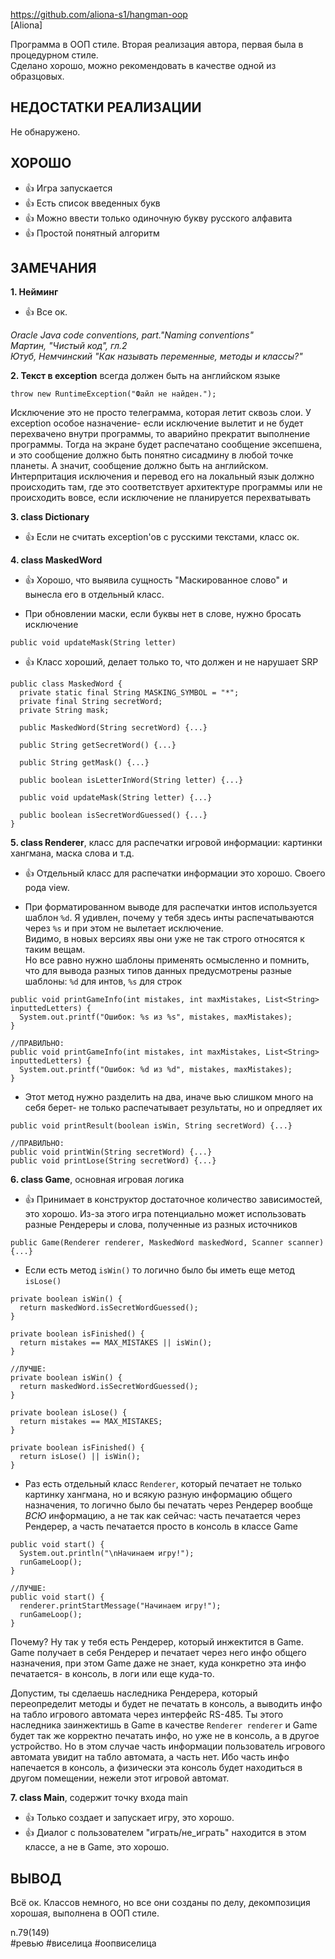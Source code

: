 https://github.com/aliona-s1/hangman-oop  
[Aliona]

Программа в ООП стиле. Вторая реализация автора, первая была в процедурном стиле.  
Сделано хорошо, можно рекомендовать в качестве одной из образцовых.

## НЕДОСТАТКИ РЕАЛИЗАЦИИ

Не обнаружено.

## ХОРОШО

+ 👍 Игра запускается 
+ 👍 Есть список введенных букв 
+ 👍 Можно ввести только одиночную букву русского алфавита 
+ 👍 Простой понятный алгоритм

## ЗАМЕЧАНИЯ

**1. Нейминг**

+ 👍 Все ок.

*Oracle Java code conventions, part."Naming conventions"*  
*Мартин, "Чистый код", гл.2*  
*Ютуб, Немчинский "Как называть переменные, методы и классы?"*  

**2. Текст в exception** всегда должен быть на английском языке
```
throw new RuntimeException("Файл не найден.");
```
Исключение это не просто телеграмма, которая летит сквозь слои. 
У exception особое назначение- если исключение вылетит и не будет перехвачено внутри программы, то аварийно прекратит выполнение программы.
Тогда на экране будет распечатано сообщение эксепшена, и это сообщение должно быть понятно сисадмину в любой точке планеты. 
А значит, сообщение должно быть на английском. 
Интерпритация исключения и перевод его на локальный язык должно происходить там, где это соответствует архитектуре программы или не происходить вовсе, если исключение не планируется перехватывать

**3. class Dictionary**

+ 👍 Если не считать exception'ов с русскими текстами, класс ок. 

**4. class MaskedWord**

+ 👍 Хорошо, что выявила сущность "Маскированное слово" и вынесла его в отдельный класс.

- При обновлении маски, если буквы нет в слове, нужно бросать исключение
```
public void updateMask(String letter)
```

+ 👍 Класс хороший, делает только то, что должен и не нарушает SRP
```
public class MaskedWord {
  private static final String MASKING_SYMBOL = "*";
  private final String secretWord;
  private String mask;

  public MaskedWord(String secretWord) {...}

  public String getSecretWord() {...}

  public String getMask() {...}

  public boolean isLetterInWord(String letter) {...}

  public void updateMask(String letter) {...}

  public boolean isSecretWordGuessed() {...}
}
```

**5. class Renderer**, класс для распечатки игровой информации: картинки хангмана, маска слова и т.д.

+ 👍 Отдельный класс для распечатки информации это хорошо. Своего рода view.

- При форматированном выводе для распечатки интов используется шаблон `%d`. Я удивлен, почему у тебя здесь инты распечатываются через `%s` и при этом не вылетает исключение.  
Видимо, в новых версиях явы они уже не так строго относятся к таким вещам.  
Но все равно нужно шаблоны применять осмысленно и помнить, что для вывода разных типов данных предусмотрены разные шаблоны: `%d` для интов, `%s` для строк
```
public void printGameInfo(int mistakes, int maxMistakes, List<String> inputtedLetters) {
  System.out.printf("Ошибок: %s из %s", mistakes, maxMistakes);
}

//ПРАВИЛЬНО:
public void printGameInfo(int mistakes, int maxMistakes, List<String> inputtedLetters) {
  System.out.printf("Ошибок: %d из %d", mistakes, maxMistakes);
}
```

- Этот метод нужно разделить на два, иначе вью слишком много на себя берет- не только распечатывает результаты, но и опредляет их
```
public void printResult(boolean isWin, String secretWord) {...}

//ПРАВИЛЬНО:
public void printWin(String secretWord) {...}
public void printLose(String secretWord) {...}
```

**6. class Game**, основная игровая логика

+ 👍 Принимает в конструктор достаточное количество зависимостей, это хорошо.  Из-за этого игра потенциально может использовать разные Рендереры и слова, полученные из разных источников
```
public Game(Renderer renderer, MaskedWord maskedWord, Scanner scanner) {...}
```

- Если есть метод `isWin()` то логично было бы иметь еще метод `isLose()`
```
private boolean isWin() {
  return maskedWord.isSecretWordGuessed();
}

private boolean isFinished() {
  return mistakes == MAX_MISTAKES || isWin();
}

//ЛУЧШЕ:
private boolean isWin() {
  return maskedWord.isSecretWordGuessed();
}

private boolean isLose() {
  return mistakes == MAX_MISTAKES;
}

private boolean isFinished() {
  return isLose() || isWin();
}
```

- Раз есть отдельный класс `Renderer`, который печатает не только картинку хангмана, но и всякую разную информацию общего назначения, 
то логично было бы печатать через Рендерер вообще *ВСЮ* информацию, а не так как сейчас: 
часть печатается через Рендерер, а часть печатается просто в консоль в классе Game
```
public void start() {
  System.out.println("\nНачинаем игру!");
  runGameLoop();
}

//ЛУЧШЕ:
public void start() {
  renderer.printStartMessage("Начинаем игру!");
  runGameLoop();
}
```
Почему? Ну так у тебя есть Рендерер, который инжектится в Game. 
Game получает в себя Рендерер и печатает через него инфо общего назначения, при этом Game даже не знает, куда конкретно эта инфо печатается- в консоль, в логи или еще куда-то.

Допустим, ты сделаешь наследника Рендерера, который переопределит методы и будет не печатать в консоль, а выводить инфо на табло игрового автомата через интерфейс RS-485. 
Ты этого наследника заинжектишь в Game в качестве `Renderer renderer` и Game будет так же корректно печатать инфо, но уже не в консоль, а в другое устройство. 
Но в этом случае часть информации пользователь игрового автомата увидит на табло автомата, а часть нет. 
Ибо часть инфо напечается в консоль, а физически эта консоль будет находиться в другом помещении, нежели этот игровой автомат.

**7. class Main**, содержит точку входа main

+ 👍 Только создает и запускает игру, это хорошо.
+ 👍 Диалог с пользователем "играть/не_играть" находится в этом классе, а не в Game, это хорошо.

## ВЫВОД

Всё ок. Классов немного, но все они созданы по делу, декомпозиция хорошая, выполнена в ООП стиле.  

n.79(149)  
#ревью #виселица #оопвиселица